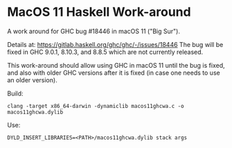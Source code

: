 # MacOS 11 Haskell Work-around

A work around for GHC bug #18446 in macOS 11 ("Big Sur").

Details at: https://gitlab.haskell.org/ghc/ghc/-/issues/18446
The bug will be fixed in GHC 9.0.1, 8.10.3, and 8.8.5 which are not currently released.

This work-around should allow using GHC in macOS 11 until the bug is fixed,
and also with older GHC versions after it is fixed (in case one needs to use an older version).

Build:

    clang -target x86_64-darwin -dynamiclib macos11ghcwa.c -o macos11ghcwa.dylib

Use:

    DYLD_INSERT_LIBRARIES=<PATH>/macos11ghcwa.dylib stack args
